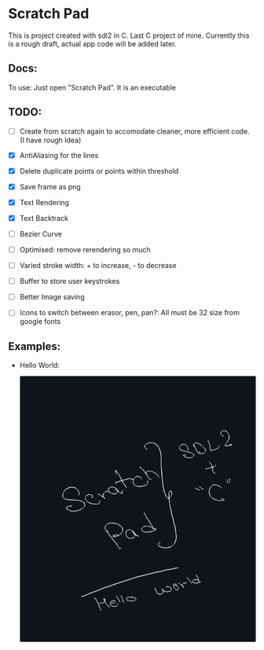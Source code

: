 # Scratch Pad

This is project created with sdl2 in C. Last C project of mine. Currently this is a rough draft, actual app code will be added later.

## Docs:

To use: Just open "Scratch Pad". It is an executable

## TODO:

- [ ] Create from scratch again to accomodate cleaner, more efficient code. (I have rough Idea)

- [X] AntiAliasing for the lines
- [X] Delete duplicate points or points within threshold
- [X] Save frame as png
- [X] Text Rendering
- [X] Text Backtrack
- [ ] Bezier Curve
- [ ] Optimised: remove rerendering so much
- [ ] Varied stroke width: + to increase, - to decrease
- [ ] Buffer to store user keystrokes
- [ ] Better Image saving
- [ ] Icons to switch between erasor, pen, pan?: All must be 32 size from google fonts

## Examples:

- Hello World:

    ![Alt text](images/Hello_world.png)
